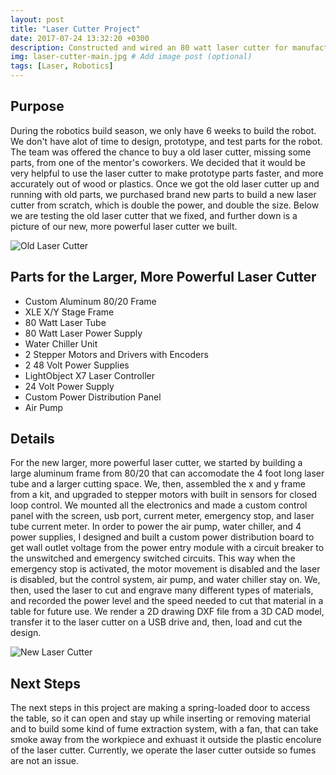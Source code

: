 ```yaml
---
layout: post
title: "Laser Cutter Project"
date: 2017-07-24 13:32:20 +0300
description: Constructed and wired an 80 watt laser cutter for manufacturing robot parts.  # Add post description (optional)
img: laser-cutter-main.jpg # Add image post (optional)
tags: [Laser, Robotics]
---
```


## Purpose
During the robotics build season, we only have 6 weeks to build the robot. We don't have alot of time to design, prototype, and test parts for the robot. The team was offered the chance to buy a old laser cutter, missing some parts, from one of the mentor's coworkers. We decided that it would be very helpful to use the laser cutter to make prototype parts faster, and more accurately out of wood or plastics. Once we got the old laser cutter up and running with old parts, we purchased brand new parts to build a new laser cutter from scratch, which is double the power, and double the size. Below we are testing the old laser cutter that we fixed, and further down is a picture of our new, more powerful laser cutter we built.

![Old Laser Cutter](http://wbenb.github.io/assets/img/oldlasercutter.jpg)

## Parts for the Larger, More Powerful Laser Cutter
* Custom Aluminum 80/20 Frame
* XLE X/Y Stage Frame
* 80 Watt Laser Tube
* 80 Watt Laser Power Supply
* Water Chiller Unit
* 2 Stepper Motors and Drivers with Encoders
* 2 48 Volt Power Supplies
* LightObject X7 Laser Controller
* 24 Volt Power Supply
* Custom Power Distribution Panel
* Air Pump

## Details
For the new larger, more powerful laser cutter, we started by building a large aluminum frame from 80/20 that can accomodate the 4 foot long laser tube and a larger cutting space. We, then, assembled the x and y frame from a kit, and upgraded to stepper motors with built in sensors for closed loop control. We mounted all the electronics and made a custom control panel with the screen, usb port, current meter, emergency stop, and laser tube current meter. In order to power the air pump, water chiller, and 4 power supplies, I designed and built a custom power distribution board to get wall outlet voltage from the power entry module with a circuit breaker to the unswitched and emergency switched circuits. This way when the emergency stop is activated, the motor movement is disabled and the laser is disabled, but the control system, air pump, and water chiller stay on. We, then, used the laser to cut and engrave many different types of materials, and recorded the power level and the speed needed to cut that material in a table for future use. We render a 2D drawing DXF file from a 3D CAD model, transfer it to the laser cutter on a USB drive and, then, load and cut the design. 

![New Laser Cutter](http://wbenb.github.io/assets/img/newlasercutter.jpg)

## Next Steps
The next steps in this project are making a spring-loaded door to access the table, so it can open and stay up while inserting or removing material and to build some kind of fume extraction system, with a fan, that can take smoke away from the workpiece and exhuast it outside the plastic encolure of the laser cutter.  Currently, we operate the laser cutter outside so fumes are not an issue.
